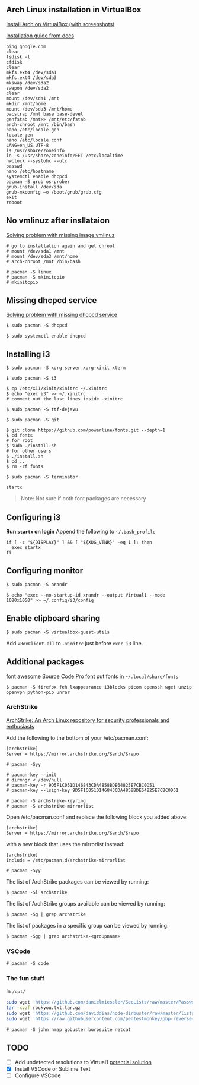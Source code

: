 ## Arch Linux installation in VirtualBox

[Install Arch on VirtualBox (with screenshots)](https://www.howtoforge.com/tutorial/install-arch-linux-on-virtualbox/)

[Installation guide from docs](https://wiki.archlinux.org/index.php/installation_guide)

```
ping google.com 
clear
fsdisk -l
cfdisk
clear
mkfs.ext4 /dev/sda1
mkfs.ext4 /dev/sda3 
mkswap /dev/sda2
swapon /dev/sda2 
clear
mount /dev/sda1 /mnt
mkdir /mnt/home
mount /dev/sda3 /mnt/home
pacstrap /mnt base base-devel
genfstab /mnt>> /mnt/etc/fstab 
arch-chroot /mnt /bin/bash
nano /etc/locale.gen
locale-gen
nano /etc/locale.conf 
LANG=en_US.UTF-8
ls /usr/share/zoneinfo
ln –s /usr/share/zoneinfo/EET /etc/localtime 
hwclock --systohc --utc
passwd 
nano /etc/hostname
systemctl enable dhcpcd
pacman –S grub os-prober
grub-install /dev/sda
grub-mkconfig –o /boot/grub/grub.cfg
exit
reboot
```

## No vmlinuz after insllataion
[Solving problem with missing image vmlinuz](https://bbs.archlinux.org/viewtopic.php?id=250486)

```
# go to installation again and get chroot
# mount /dev/sda1 /mnt
# mount /dev/sda3 /mnt/home
# arch-chroot /mnt /bin/bash

# pacman -S linux 
# pacman -S mkinitcpio
# mkinitcpio
```

## Missing dhcpcd service
[Solving problem with missing dhcpcd service](https://unix.stackexchange.com/questions/605648/installing-dhcpd-on-arch-linux)

```
$ sudo pacman -S dhcpcd

$ sudo systemctl enable dhcpcd
```

## Installing i3

```
$ sudo pacman -S xorg-server xorg-xinit xterm

$ sudo pacman -S i3

$ cp /etc/X11/xinit/xinitrc ~/.xinitrc
$ echo "exec i3" >> ~/.xinitrc
# comment out the last lines inside .xinitrc

$ sudo pacman -S ttf-dejavu

$ sudo pacman -S git

$ git clone https://github.com/powerline/fonts.git --depth=1
$ cd fonts
# for root
$ sudo ./install.sh
# for other users
$ ./install.sh
$ cd ..
$ rm -rf fonts

$ sudo pacman -S terminator

startx
```
> Note: Not sure if both font packages are necessary

## Configuring i3

**Run `startx` on login**
Append the following to `~/.bash_profile`
```
if [ -z "${DISPLAY}" ] && [ "${XDG_VTNR}" -eq 1 ]; then
  exec startx
fi
```

## Configuring monitor

```
$ sudo pacman -S arandr

$ echo "exec --no-startup-id xrandr --output Virtual1 --mode 1680x1050" >> ~/.config/i3/config
```

## Enable clipboard sharing

```
$ sudo pacman -S virtualbox-guest-utils
```
Add `VBoxClient-all` to `.xinitrc` just before `exec i3` line.

## Additional packages
[font awesome](https://github.com/FortAwesome/Font-Awesome)
[Source Code Pro font](https://github.com/adobe-fonts/source-code-pro/)
put fonts in `~/.local/share/fonts`
```
$ pacman -S firefox feh lxappearance i3blocks picom openssh wget unzip openvpn python-pip unrar
```

### ArchStrike
[ArchStrike: An Arch Linux repository for security professionals and enthusiasts](https://archstri3ke.org/)


Add the following to the bottom of your /etc/pacman.conf:
```
[archstrike]
Server = https://mirror.archstrike.org/$arch/$repo
```

```
# pacman -Syy

# pacman-key --init
# dirmngr < /dev/null
# pacman-key -r 9D5F1C051D146843CDA4858BDE64825E7CBC0D51
# pacman-key --lsign-key 9D5F1C051D146843CDA4858BDE64825E7CBC0D51

# pacman -S archstrike-keyring
# pacman -S archstrike-mirrorlist
```
Open /etc/pacman.conf and replace the following block you added above:
```
[archstrike]
Server = https://mirror.archstrike.org/$arch/$repo
```
with a new block that uses the mirrorlist instead:
```
[archstrike]
Include = /etc/pacman.d/archstrike-mirrorlist
```
```
# pacman -Syy
```

The list of ArchStrike packages can be viewed by running:

```
$ pacman -Sl archstrike
```
The list of ArchStrike groups available can be viewed by running:

```
$ pacman -Sg | grep archstrike
```
The list of packages in a specific group can be viewed by running:

```
$ pacman -Sgg | grep archstrike-<groupname>
```

### VSCode

```
# pacman -S code
```

### The fun stuff

In `/opt/`
```bash
sudo wget 'https://github.com/danielmiessler/SecLists/raw/master/Passwords/Leaked-Databases/rockyou.txt.tar.gz'
tar -xvzf rockyou.txt.tar.gz
sudo wget 'https://github.com/daviddias/node-dirbuster/raw/master/lists/directory-list-2.3-medium.txt'
sudo wget 'https://raw.githubusercontent.com/pentestmonkey/php-reverse-shell/master/php-reverse-shell.php'
```

```
# pacman -S john nmap gobuster burpsuite netcat
```

## TODO

- [ ] Add undetected resolutions to Virtual1 [potential solution](https://wiki.archlinux.org/title/Xrandr#Permanently_adding_undetected_resolutions)
- [X] Install VSCode or Sublime Text
- [ ] Configure VSCode